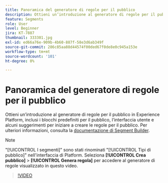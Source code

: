 ```yaml
---
title: Panoramica del generatore di regole per il pubblico
description: Ottieni un’introduzione al generatore di regole per il pubblico in Experience Platform, inclusi i blocchi predefiniti per il pubblico, l’interfaccia utente e alcuni suggerimenti per iniziare a creare le regole per il pubblico.
feature: Segments
role: User
level: Beginner
jira: KT-7887
thumbnail: 333301.jpg
exl-id: ed66a76e-909b-4b60-887f-58e3d6ab349f
source-git-commit: 286c85aa88d44574f00ded67f0de8e0c945a153e
workflow-type: tm+mt
source-wordcount: '101'
ht-degree: 0%

---
```


# Panoramica del generatore di regole per il pubblico

Ottieni un’introduzione al generatore di regole per il pubblico in Experience Platform, inclusi i blocchi predefiniti per il pubblico, l’interfaccia utente e alcuni suggerimenti per iniziare a creare le regole per il pubblico. Per ulteriori informazioni, consulta la [documentazione di Segment Builder](https://experienceleague.adobe.com/docs/experience-platform/segmentation/ui/segment-builder.html?lang=it).

>[!NOTE]
>
> &quot;[!UICONTROL I segmenti]&quot; sono stati rinominati &quot;[!UICONTROL Tipi di pubblico]&quot; nell&#39;interfaccia di Platform. Seleziona **[!UICONTROL Crea pubblico]** > **[!UICONTROL Genera regola]** per accedere al generatore di regole visualizzato in questo video.


>[!VIDEO](https://video.tv.adobe.com/v/333301/?learn=on&enablevpops)

